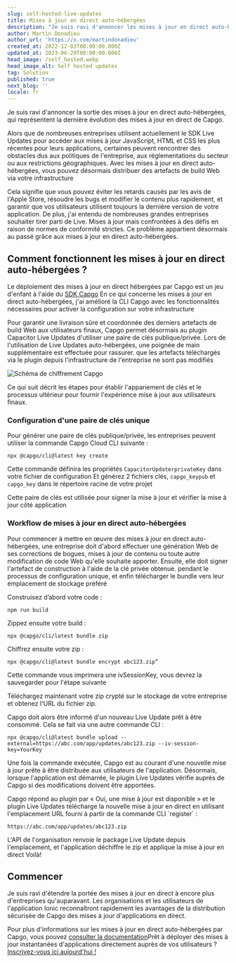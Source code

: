 ```yaml
---
slug: self-hosted-live-updates
title: Mises à jour en direct auto-hébergées
description: "Je suis ravi d'annoncer les mises à jour en direct auto-hébergées, la prochaine itération des mises à jour en direct de Capgo\_!"
author: Martin Donadieu
author_url: 'https://x.com/martindonadieu'
created_at: 2022-12-03T00:00:00.000Z
updated_at: 2023-06-29T00:00:00.000Z
head_image: /self_hosted.webp
head_image_alt: Self hosted updates
tag: Solution
published: true
next_blog: ''
locale: fr
---
```


Je suis ravi d'annoncer la sortie des mises à jour en direct auto-hébergées, qui représentent la dernière évolution des mises à jour en direct de Capgo.

Alors que de nombreuses entreprises utilisent actuellement le SDK Live Updates pour accéder aux mises à jour JavaScript, HTML et CSS les plus récentes pour leurs applications, certaines peuvent rencontrer des obstacles dus aux politiques de l'entreprise, aux réglementations du secteur ou aux restrictions géographiques. Avec les mises à jour en direct auto-hébergées, vous pouvez désormais distribuer des artefacts de build Web via votre infrastructure

Cela signifie que vous pouvez éviter les retards causés par les avis de l'Apple Store, résoudre les bugs et modifier le contenu plus rapidement, et garantir que vos utilisateurs utilisent toujours la dernière version de votre application. De plus, j'ai entendu de nombreuses grandes entreprises souhaiter tirer parti de Live. Mises à jour mais confrontées à des défis en raison de normes de conformité strictes. Ce problème appartient désormais au passé grâce aux mises à jour en direct auto-hébergées.

## Comment fonctionnent les mises à jour en direct auto-hébergées ?

Le déploiement des mises à jour en direct hébergées par Capgo est un jeu d'enfant à l'aide du [SDK Capgo](https://githubcom/Cap-go/capacitor-updater/) En ce qui concerne les mises à jour en direct auto-hébergées, j'ai amélioré la CLI Capgo avec les fonctionnalités nécessaires pour activer la configuration sur votre infrastructure

Pour garantir une livraison sûre et coordonnée des derniers artefacts de build Web aux utilisateurs finaux, Capgo permet désormais au plugin Capacitor Live Updates d'utiliser une paire de clés publique/privée. Lors de l'utilisation de Live Updates auto-hébergées, une poignée de main supplémentaire est effectuée pour rassurer. que les artefacts téléchargés via le plugin depuis l'infrastructure de l'entreprise ne sont pas modifiés

![Schéma de chiffrement Capgo](/encryption_flowwebp)

Ce qui suit décrit les étapes pour établir l'appariement de clés et le processus ultérieur pour fournir l'expérience mise à jour aux utilisateurs finaux.

### Configuration d'une paire de clés unique

Pour générer une paire de clés publique/privée, les entreprises peuvent utiliser la commande Capgo Cloud CLI suivante :

```shell
npx @capgo/cli@latest key create
```

Cette commande définira les propriétés `CapacitorUpdaterprivateKey` dans votre fichier de configuration
Et générez 2 fichiers clés, `capgo_keypub` et `capgo_key` dans le répertoire racine de votre projet

Cette paire de clés est utilisée pour signer la mise à jour et vérifier la mise à jour côté application

### Workflow de mises à jour en direct auto-hébergées

Pour commencer à mettre en œuvre des mises à jour en direct auto-hébergées, une entreprise doit d'abord effectuer une génération Web de ses corrections de bogues, mises à jour de contenu ou toute autre modification de code Web qu'elle souhaite apporter. Ensuite, elle doit signer l'artefact de construction à l'aide de la clé privée obtenue. pendant le processus de configuration unique, et enfin télécharger le bundle vers leur emplacement de stockage préféré

Construisez d’abord votre code :
```shell
npm run build
```

Zippez ensuite votre build :
```shell
npx @capgo/cli/latest bundle zip
```

Chiffrez ensuite votre zip :

```shell
npx @capgo/cli@latest bundle encrypt abc123.zip”
```

Cette commande vous imprimera une ivSessionKey, vous devrez la sauvegarder pour l'étape suivante

Téléchargez maintenant votre zip crypté sur le stockage de votre entreprise et obtenez l'URL du fichier zip.

Capgo doit alors être informé d'un nouveau Live Update prêt à être consommé. Cela se fait via une autre commande CLI :

```shell
npx @capgo/cli@latest bundle upload --external=https://abc.com/app/updates/abc123.zip --iv-session-key=YourKey
```

Une fois la commande exécutée, Capgo est au courant d'une nouvelle mise à jour prête à être distribuée aux utilisateurs de l'application. Désormais, lorsque l'application est démarrée, le plugin Live Updates vérifie auprès de Capgo si des modifications doivent être apportées.

Capgo répond au plugin par « Oui, une mise à jour est disponible » et le plugin Live Updates télécharge la nouvelle mise à jour en direct en utilisant l'emplacement URL fourni à partir de la commande CLI \`register\` :

```shell
https://abc.com/app/updates/abc123.zip
```

L'API de l'organisation renvoie le package Live Update depuis l'emplacement, et l'application déchiffre le zip et applique la mise à jour en direct Voilà!

## Commencer

Je suis ravi d'étendre la portée des mises à jour en direct à encore plus d'entreprises qu'auparavant. Les organisations et les utilisateurs de l'application Ionic reconnaîtront rapidement les avantages de la distribution sécurisée de Capgo des mises à jour d'applications en direct.

Pour plus d'informations sur les mises à jour en direct auto-hébergées par Capgo, vous pouvez [consulter la documentation](/docs/tooling/cli/#upload-version)Prêt à déployer des mises à jour instantanées d'applications directement auprès de vos utilisateurs ? [Inscrivez-vous ici aujourd'hui !](/register/)